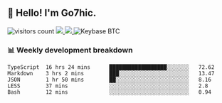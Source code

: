 ## 👋 Hello! I'm Go7hic.

 ![visitors count](https://visitors-by-url-pls-dont-use-this-in-your-repo.vercel.app/Go7hic-github-readme)
 <a href="https://twitter.com/Go7hic">
    <img src="https://img.shields.io/badge/-@Go7hic-1ca0f1?style=flat-square&labelColor=1ca0f1&logo=twitter&logoColor=white&link=https://twitter.com/Go7hic">
   <a/>
   <a href="mailto:gtfx0209@gmail.com">
    <img src="https://img.shields.io/badge/-gtfx0209@gmail.com-c14438?style=flat-square&logo=Gmail&logoColor=white&link=mailto:gtfx0209@gmail.com">
   <a/>
    ![Keybase BTC](https://img.shields.io/keybase/btc/Go7hic)
 <!--
🔭 I’m currently working
🌱 I’m currently learning
💬 Ask me about 
📫 How to reach me: 
⚡ Fun fact: 
-->
 <!--
![My Github Stats](https://github-readme-stats.vercel.app/api?username=Go7hic&show_icons=true&count_private=true)

-->

### 📊 Weekly development breakdown
<!--START_SECTION:waka-->
```text
TypeScript  16 hrs 24 mins      ██████████████████░░░░░░░   72.62 
Markdown    3 hrs 2 mins        ███░░░░░░░░░░░░░░░░░░░░░░   13.47 
JSON        1 hr 50 mins        ██░░░░░░░░░░░░░░░░░░░░░░░   8.16 
LESS        37 mins             ░░░░░░░░░░░░░░░░░░░░░░░░░   2.8 
Bash        12 mins             ░░░░░░░░░░░░░░░░░░░░░░░░░   0.94
```
<!--END_SECTION:waka-->

